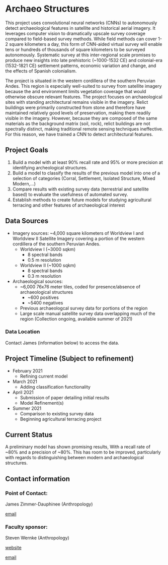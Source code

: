 # Archaeo Structures
This project uses convolutional neural networks (CNNs) to autonomously detect archaeological features in satellite and historical aerial imagery. It leverages computer vision to dramatically upscale survey coverage compared to field-based survey methods. While field methods can cover 1-2 square kilometers a day, this form of CNN-aided virtual survey will enable tens or hundreds of thousands of square kilometers to be surveyed autonomously.  Systematic survey at this inter-regional scale promises to produce new insights into late prehistoric (~1000-1532 CE) and colonial-era (1532-1821 CE) settlement patterns, economic variation and change, and the effects of Spanish colonialism.

The project is situated in the western cordillera of the southern Peruvian Andes. This region is especially well-suited to survey from satellite imagery because the arid environment limits vegetation coverage that would otherwise obscure relevant features. The project focuses on archaeological sites with standing architectural remains visible in the imagery.  Relict buildings were primarily constructed from stone and therefore have maintained relatively good levels of preservation, making them readily visible in the imagery. However, because they are composed of the same materials as the background matrix (soil, rock), relict buildings are not spectrally distinct, making traditional remote sensing techniques ineffective. For this reason, we have trained a CNN to detect architectural features.

## Project Goals
1. Build a model with at least 90% recall rate and 95% or more precision at identifying archeological structures.
2. Build a model to classify the results of the previous model into one of a selection of categories (Corral, Settlement, Isolated Structure, Mixed Modern,...)
3. Compare results with existing survey data (terrestrial and satellite based) to evaluate the usefulness of automated survey.
4. Establish methods to create future models for studying agricultural terracing and other features of archaeological interest

## Data Sources
- Imagery sources: ~4,000 square kilometers of Worldview I and Worldview II Satellite Imagery covering a portion of the western cordillera of the southern Peruvian Andes.
  - Worldview I (~3000 sqkm)
    - 8 spectral bands
    - 0.5 m resolution
  - Worldview II (~1000 sqkm)
    - 8 spectral bands
    - 0.3 m resolution
- Archaeological sources:
  - ~6,000 76x76 meter tiles, coded for presence/absence of archaeological structures
    - ~600 positives
    - ~5400 negatives
  - Previous archaeologcal survey data for portions of the region
  - Large scale manual satellite survey data overlapping much of the region (Collection ongoing, available summer of 2021)

### Data Location
Contact James (information below) to access the data.

## Project Timeline (Subject to refinement)
* February 2021
  * Refining current model
* March 2021
  * Adding classification functionality
* April 2021
  * Submission of paper detailing initial results
  * Model Refinement(s)
* Summer 2021
  * Comparison to existing survey data
  * Beginning agricultural terracing project


## Current Status
A preliminary model has shown promising results, With a recall rate of ~80% and a precision of ~80%. This has room to be improved, particularly with regards to distinguishing between modern and archaeological structures.

## Contact information
### Point of Contact:
James Zimmer-Dauphinee (Anthropology)

[email](james.r.zimmer-dauphinee@vanderbilt.edu)  

### Faculty sponsor:
Steven Wernke (Anthropology)

[website](https://stevenwernke.com/)

[email](s.wernke@vanderbilt.edu)
